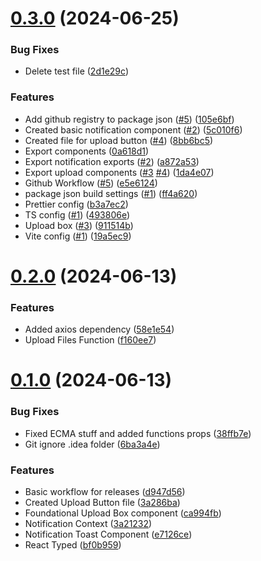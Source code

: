 # [0.3.0](https://github.com/konotorii/kono-components/compare/v0.2.0...v0.3.0) (2024-06-25)


### Bug Fixes

* Delete test file ([2d1e29c](https://github.com/konotorii/kono-components/commit/2d1e29c0056f9fabfbdeb095c4ca5b40c2571e86))


### Features

* Add github registry to package json ([#5](https://github.com/konotorii/kono-components/issues/5)) ([105e6bf](https://github.com/konotorii/kono-components/commit/105e6bfa40eeed84d84c06921c946c97dbfada81))
* Created basic notification component ([#2](https://github.com/konotorii/kono-components/issues/2)) ([5c010f6](https://github.com/konotorii/kono-components/commit/5c010f64756a270881f3efa8d70b9a21624babf6))
* Created file for upload button ([#4](https://github.com/konotorii/kono-components/issues/4)) ([8bb6bc5](https://github.com/konotorii/kono-components/commit/8bb6bc5fe636e567e2c0932aa426b0a6691a4a82))
* Export components ([0a618d1](https://github.com/konotorii/kono-components/commit/0a618d1072bb79125e65192d41e0e740da71fec4))
* Export notification exports ([#2](https://github.com/konotorii/kono-components/issues/2)) ([a872a53](https://github.com/konotorii/kono-components/commit/a872a53c21e6c05ff229b3fa741033c6e256478b))
* Export upload components ([#3](https://github.com/konotorii/kono-components/issues/3) [#4](https://github.com/konotorii/kono-components/issues/4)) ([1da4e07](https://github.com/konotorii/kono-components/commit/1da4e071035573f6333ab7755f65dcfa720e8cbb))
* Github Workflow ([#5](https://github.com/konotorii/kono-components/issues/5)) ([e5e6124](https://github.com/konotorii/kono-components/commit/e5e6124cee3d94b06b0aed5b218c65c200c93d1a))
* package json build settings ([#1](https://github.com/konotorii/kono-components/issues/1)) ([ff4a620](https://github.com/konotorii/kono-components/commit/ff4a620c5edea1c9192c22d01b5281c286273b03))
* Prettier config ([b3a7ec2](https://github.com/konotorii/kono-components/commit/b3a7ec294b58bcefaf0d7f67a19d533e9f3742fe))
* TS config ([#1](https://github.com/konotorii/kono-components/issues/1)) ([493806e](https://github.com/konotorii/kono-components/commit/493806e802b3c61ea8df34ea0c2de1f5d0750521))
* Upload box ([#3](https://github.com/konotorii/kono-components/issues/3)) ([911514b](https://github.com/konotorii/kono-components/commit/911514b9e2cf9758a3fcb6fd9e0b11ae91f3657e))
* Vite config ([#1](https://github.com/konotorii/kono-components/issues/1)) ([19a5ec9](https://github.com/konotorii/kono-components/commit/19a5ec9bf7426f60481df2cfd3f580cb93a67648))



# [0.2.0](https://github.com/konotorii/kono-components/compare/v0.1.0...v0.2.0) (2024-06-13)


### Features

* Added axios dependency ([58e1e54](https://github.com/konotorii/kono-components/commit/58e1e54d261960c8c7da18ac739e034e63790c85))
* Upload Files Function ([f160ee7](https://github.com/konotorii/kono-components/commit/f160ee74b95fd7533be63bf2024a71c028d7d0d9))



# [0.1.0](https://github.com/konotorii/kono-components/compare/6ba3a4e133d47da00a2d5cebd12e7615e2f2ca82...v0.1.0) (2024-06-13)


### Bug Fixes

* Fixed ECMA stuff and added functions props ([38ffb7e](https://github.com/konotorii/kono-components/commit/38ffb7ebbe2a536c8ba7be887810799f9cce1ad9))
* Git ignore .idea folder ([6ba3a4e](https://github.com/konotorii/kono-components/commit/6ba3a4e133d47da00a2d5cebd12e7615e2f2ca82))


### Features

* Basic workflow for releases ([d947d56](https://github.com/konotorii/kono-components/commit/d947d56062920904fc1166acb7b5eedd8224dc5f))
* Created Upload Button file ([3a286ba](https://github.com/konotorii/kono-components/commit/3a286ba4d44af4d6c905e706cb39b0ee0f6ae3ee))
* Foundational Upload Box component ([ca994fb](https://github.com/konotorii/kono-components/commit/ca994fb4b64e5d4cab4369f7aa16483d4f4d8194))
* Notification Context ([3a21232](https://github.com/konotorii/kono-components/commit/3a2123256b71019f88ab4c4e15445bfdc053463d))
* Notification Toast Component ([e7126ce](https://github.com/konotorii/kono-components/commit/e7126ce77b7fd9c74df29033e233232af532cb6b))
* React Typed ([bf0b959](https://github.com/konotorii/kono-components/commit/bf0b959d44996e002ed0b63e6041ccfb6aeea7ad))



